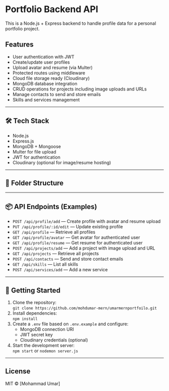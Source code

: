 # Portfolio Backend API

This is a Node.js + Express backend to handle profile data for a personal portfolio project.

## Features

- User authentication with JWT
- Create/update user profiles
- Upload avatar and resume (via Multer)
- Protected routes using middleware
- Cloud file storage ready (Cloudinary)
- MongoDB database integration
- CRUD operations for projects including image uploads and URLs
- Manage contacts to send and store emails
- Skills and services management

---

## 🛠 Tech Stack

- Node.js
- Express.js
- MongoDB + Mongoose
- Multer for file upload
- JWT for authentication
- Cloudinary (optional for image/resume hosting)

---

## 📁 Folder Structure


---

## 📦 API Endpoints (Examples)

- `POST /api/profile/add` — Create profile with avatar and resume upload  
- `PUT /api/profile/:id/edit` — Update existing profile  
- `GET /api/profile` — Retrieve all profiles  
- `GET /api/profile/avatar` — Get avatar for authenticated user  
- `GET /api/profile/resume` — Get resume for authenticated user  
- `POST /api/projects/add` — Add a project with image upload and URL  
- `GET /api/projects` — Retrieve all projects  
- `POST /api/contacts` — Send and store contact emails  
- `GET /api/skills` — List all skills  
- `POST /api/services/add` — Add a new service  

---

## 🚀 Getting Started

1. Clone the repository:  
   `git clone https://github.com/mohdumar-mern/umarmernportfoilo.git`  
2. Install dependencies:  
   `npm install`  
3. Create a `.env` file based on `.env.example` and configure:  
   - MongoDB connection URI  
   - JWT secret key  
   - Cloudinary credentials (optional)  
4. Start the development server:  
   `npm start` or `nodemon server.js`  

---

## License

MIT © [Mohammad Umar]
